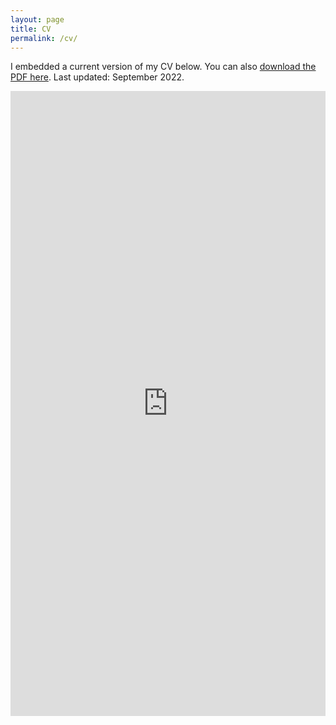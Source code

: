 ```yaml
---
layout: page
title: CV
permalink: /cv/
---
```


I embedded a current version of my CV below. You can also [download the PDF here](/docs/Nguyen_CV_20220922.pdf). Last updated: September 2022.

<iframe src="https://wdnguyen.github.io/docs/Nguyen_CV_20220922.pdf" class="gde-frame" style="height: 1000px; width: 100%; border: none;" scrolling="yes"></iframe>

<!-- {% include embedpdf.html code="30ah9tgxevj1vl9/svm-cv.pdf" width=100 height=800 %} -->


